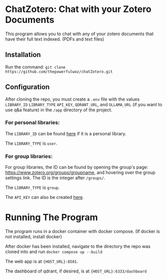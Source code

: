 # ChatZotero: Chat with your Zotero Documents
This program allows you to chat with any of your zotero documents that have their full text indexed. (PDFs and text files)

## Installation

Run the command:
```git clone https://github.com/thepowerfulwoz/chatZotero.git```

## Configuration
After cloning the repo, you must create a `.env` file with the values `LIBRARY_ID` `LIBRARY_TYPE` `API_KEY`, `QDRANT_URL`, and `OLLAMA_URL` (if you want to use q&a feature) in the `/app` directory of the project.
### For personal libraries:
The `LIBRARY_ID` can be found [here](https://www.zotero.org/settings/keys) if it is a personal library. 

The `LIBRARY_TYPE` is `user`.
### For group libraries:
For group libraries, the ID can be found by opening the group's page: https://www.zotero.org/groups/groupname, and hovering over the group settings link. The ID is the integer after `/groups/`. 

The `LIBRARY_TYPE` is `group`.

The `API_KEY` can also be created [here](https://www.zotero.org/settings/keys). 

# Running The Program
The program runs in a docker container with docker compose. (If docker is not installed, install docker)

After docker has been installed, navigate to the directory the repo was cloned into and run `docker compose up --build`

The web app is at `{HOST_URL}:8501`.

The dashboard of qdrant, if desired, is at `{HOST_URL}:6333/dashboard`



